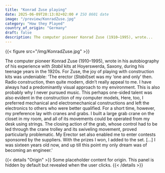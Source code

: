 ```yaml
---
title: "Konrad Zuse playing"
date: 2025-06-09T20:13:02+02:00 # ISO 8601 date
image: "/preview/KonradZuse.jpg"
category: "How they Played"
country_of_origin: "Germany"
draft: false
description: The computer pioneer Konrad Zuse (1910–1995), wrote...
---
```


{{< figure src="/img/KonradZuse.jpg" >}}

The computer pioneer Konrad Zuse (1910–1995), wrote in his autobiography of his experience with *Stabil* kits at Hoyerswerda, Saxony, during his teenage years in the 1920s. For Zuse, the joy of playing with construction kits was undeniable:
'The erector (*Stabil*)set was my ‘one and only’ then. Radio construction, then quite modern, didn’t really appeal to me. I have always had a predominantly visual approach to my environment. This is also probably why I never pursued music. This perhaps one-sided talent was also evident in the construction of my computer models, Here, too, I preferred mechanical and electromechanical constructions and left the electronics to others who were better qualified. For a short time, however, my preference lay with cranes and grabs. I built a large grab crane on the closet in my room, and all of its movements could be operated from my desk using strings. The closing action of the grab, whose control had to be led through the crane trolley and its swiveling movement, proved particularly problematic. My Erector set also enabled me to enter contests sponsored by the suppliers. With the prizes I won, I added to the set. […] I was sixteen years old now, and up till this point my only dream was of becoming an engineer.'


{{< details "Origin" >}}
Some placeholder content for origin. This panel is hidden by default but revealed when the user clicks.
{{< /details >}}

